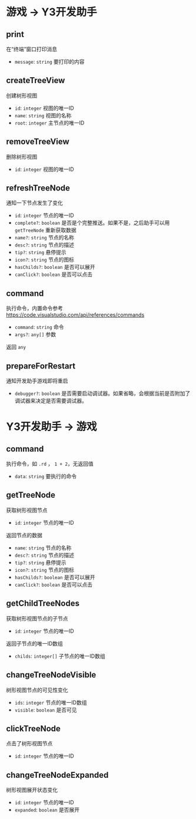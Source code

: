 # 游戏 -> Y3开发助手

## print

在“终端”窗口打印消息

* `message`: `string` 要打印的内容

## createTreeView

创建树形视图

* `id`: `integer` 视图的唯一ID
* `name`: `string` 视图的名称
* `root`: `integer` 主节点的唯一ID

## removeTreeView

删除树形视图

* `id`: `integer` 视图的唯一ID

## refreshTreeNode

通知一下节点发生了变化

* `id`: `integer` 节点的唯一ID
* `complete?`: `boolean` 是否是个完整推送。如果不是，之后助手可以用 `getTreeNode` 重新获取数据
* `name?`: `string` 节点的名称
* `desc?`: `string` 节点的描述
* `tip?`: `string` 悬停提示
* `icon?`: `string` 节点的图标
* `hasChilds?`: `boolean` 是否可以展开
* `canClick?`: `boolean` 是否可以点击

## command

执行命令，内置命令参考 https://code.visualstudio.com/api/references/commands

* `command`: `string` 命令
* `args?`: `any[]` 参数

返回 `any`

## prepareForRestart

通知开发助手游戏即将重启

* `debugger?`: `boolean` 是否需要启动调试器。如果省略，会根据当前是否附加了调试器来决定是否需要调试器。

# Y3开发助手 -> 游戏

## command

执行命令，如 `.rd` ， `1 + 2`，无返回值

* `data`: `string` 要执行的命令

## getTreeNode

获取树形视图节点

* `id`: `integer` 节点的唯一ID

返回节点的数据

* `name`: `string` 节点的名称
* `desc?`: `string` 节点的描述
* `tip?`: `string` 悬停提示
* `icon?`: `string` 节点的图标
* `hasChilds?`: `boolean` 是否可以展开
* `canClick?`: `boolean` 是否可以点击

## getChildTreeNodes

获取树形视图节点的子节点

* `id`: `integer` 节点的唯一ID

返回子节点的唯一ID数组

* `childs`: `integer[]` 子节点的唯一ID数组

## changeTreeNodeVisible

树形视图节点的可见性变化

* `ids`: `integer` 节点的唯一ID数组
* `visible`: `boolean` 是否可见

## clickTreeNode

点击了树形视图节点

* `id`: `integer` 节点的唯一ID

## changeTreeNodeExpanded

树形视图展开状态变化

* `id`: `integer` 节点的唯一ID
* `expanded`: `boolean` 是否展开
